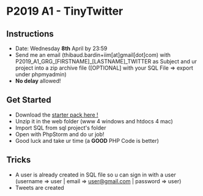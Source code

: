 # P2019 A1 - TinyTwitter

## Instructions

* Date: Wednesday **8th** April by 23:59  
* Send me an email (thibaud.bardin+iim[at]gmail[dot]com) with P2019_A1_GRG_[FIRSTNAME]_[LASTNAME]_TWITTER as Subject and ur project into a zip archive file ([OPTIONAL] with your SQL File => export under phpmyadmin)  
* **No delay** allowed!  

## Get Started

* Download the [starter pack here !](https://raw.githubusercontent.com/Irvyne/P2019_A1_GrG_Pokedex/master/starter-pack-v3.zip)  
* Unzip it in the web folder (www 4 windows and htdocs 4 mac)  
* Import SQL from sql project's folder
* Open with PhpStorm and do ur job! 
* Good luck and take ur time (a **GOOD** PHP Code is better)

## Tricks

* A user is already created in SQL file so u can sign in with a user (username => user | email => user@gmail.com | password => user)
* Tweets are created
